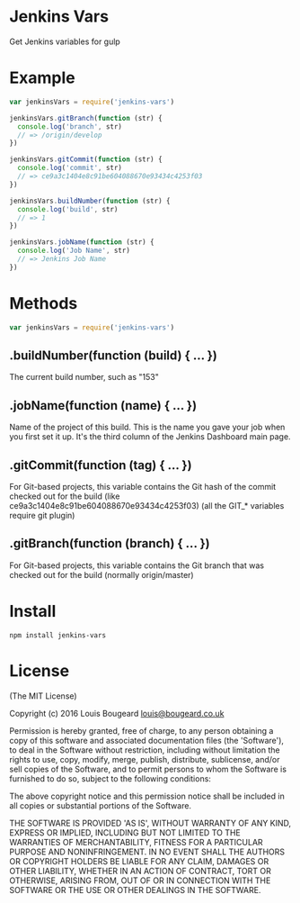 # Jenkins Vars

Get Jenkins variables for gulp

# Example

``` js
var jenkinsVars = require('jenkins-vars')

jenkinsVars.gitBranch(function (str) {
  console.log('branch', str)
  // => /origin/develop
})

jenkinsVars.gitCommit(function (str) {
  console.log('commit', str)
  // => ce9a3c1404e8c91be604088670e93434c4253f03
})

jenkinsVars.buildNumber(function (str) {
  console.log('build', str)
  // => 1
})

jenkinsVars.jobName(function (str) {
  console.log('Job Name', str)
  // => Jenkins Job Name
})

```

# Methods

``` js 
var jenkinsVars = require('jenkins-vars')
```

## .buildNumber(function (build) { ... })
The current build number, such as "153"

## .jobName(function (name) { ... })
Name of the project of this build. This is the name you gave your job when you first set it up. It's the third column of the Jenkins Dashboard main page.

## .gitCommit(function (tag) { ... })
For Git-based projects, this variable contains the Git hash of the commit checked out for the build (like ce9a3c1404e8c91be604088670e93434c4253f03) ﻿(all the GIT_* variables require git plugin)

## .gitBranch(function (branch) { ... })
For Git-based projects, this variable contains the Git branch that was checked out for the build (normally origin/master) 

# Install

`npm install jenkins-vars`

# License

(The MIT License)

Copyright (c) 2016 Louis Bougeard <louis@bougeard.co.uk>

Permission is hereby granted, free of charge, to any person obtaining
a copy of this software and associated documentation files (the
'Software'), to deal in the Software without restriction, including
without limitation the rights to use, copy, modify, merge, publish,
distribute, sublicense, and/or sell copies of the Software, and to
permit persons to whom the Software is furnished to do so, subject to
the following conditions:

The above copyright notice and this permission notice shall be
included in all copies or substantial portions of the Software.

THE SOFTWARE IS PROVIDED 'AS IS', WITHOUT WARRANTY OF ANY KIND,
EXPRESS OR IMPLIED, INCLUDING BUT NOT LIMITED TO THE WARRANTIES OF
MERCHANTABILITY, FITNESS FOR A PARTICULAR PURPOSE AND NONINFRINGEMENT.
IN NO EVENT SHALL THE AUTHORS OR COPYRIGHT HOLDERS BE LIABLE FOR ANY
CLAIM, DAMAGES OR OTHER LIABILITY, WHETHER IN AN ACTION OF CONTRACT,
TORT OR OTHERWISE, ARISING FROM, OUT OF OR IN CONNECTION WITH THE
SOFTWARE OR THE USE OR OTHER DEALINGS IN THE SOFTWARE.
